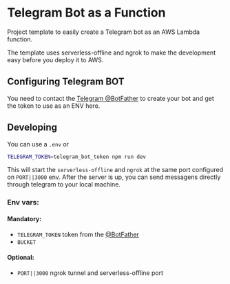 # Telegram Bot as a Function

Project template to easily create a Telegram bot as an AWS Lambda function.

The template uses serverless-offline and ngrok to make the development easy before you deploy it to AWS.

## Configuring Telegram BOT

You need to contact the [Telegram @BotFather](https://telegram.me/botfather) to create your bot and get the token to use as an ENV here.

## Developing

You can use a `.env` or

```sh
TELEGRAM_TOKEN=telegram_bot_token npm run dev
```

This will start the `serverless-offline` and `ngrok` at the same port configured on `PORT||3000` env.
After the server is up, you can send messagens directly through telegram to your local machine.

### Env vars:

#### Mandatory:
 - `TELEGRAM_TOKEN` token from the [@BotFather](https://telegram.me/botfather)
 - `BUCKET` 

#### Optional:
 - `PORT||3000` ngrok tunnel and serverless-offline port
